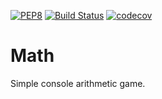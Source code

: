 [![PEP8](https://img.shields.io/badge/code%20style-pep8-orange.svg)](https://www.python.org/dev/peps/pep-0008/)
[![Build Status](https://travis-ci.org/LuckyTea/Math.svg?branch=master)](https://travis-ci.org/LuckyTea/Numbers)
[![codecov](https://codecov.io/gh/LuckyTea/Math/branch/master/graph/badge.svg)](https://codecov.io/gh/LuckyTea/Numbers)
# Math
Simple console arithmetic game.